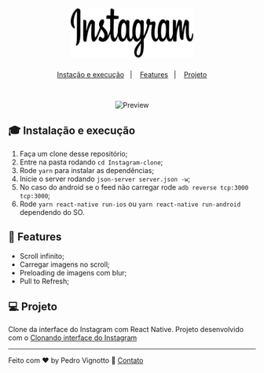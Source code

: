<h1 align="center">
    <img alt="Instagram" title="Instagram" src=".github/instagram.png" width="250px" height="100px" />
</h1>

<p align="center">
  <a href="#-instalação-e-execução">Instação e execução</a>&nbsp;&nbsp;&nbsp;|&nbsp;&nbsp;&nbsp;
  <a href="#rocket-features">Features</a>&nbsp;&nbsp;&nbsp;|&nbsp;&nbsp;&nbsp;
  <a href="#-projeto">Projeto</a>
</p>

<br>

<p align="center">
  <img alt="Preview" src=".github/preview.gif">
</p>

## 🎓 Instalação e execução

1. Faça um clone desse repositório;
2. Entre na pasta rodando `cd Instagram-clone`;
3. Rode `yarn` para instalar as dependências;
4. Inicie o server rodando `json-server server.json -w`;
5. No caso do android se o feed não carregar rode `adb reverse tcp:3000 tcp:3000`;
6. Rode `yarn react-native run-ios` ou `yarn react-native run-android` dependendo do SO.

## :rocket: Features

- Scroll infinito;
- Carregar imagens no scroll;
- Preloading de imagens com blur;
- Pull to Refresh;

## 💻 Projeto

Clone da interface do Instagram com React Native. Projeto desenvolvido com o [Clonando interface do Instagram](https://www.youtube.com/watch?v=2nXsLpUCO20)

---

Feito com ♥ by Pedro Vignotto :wave: [Contato](https://www.linkedin.com/in/pedro-vignotto/)
